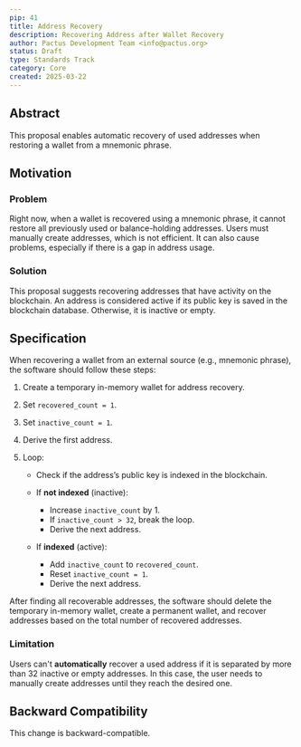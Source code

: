 ```yaml
---
pip: 41
title: Address Recovery
description: Recovering Address after Wallet Recovery
author: Pactus Development Team <info@pactus.org>
status: Draft
type: Standards Track
category: Core
created: 2025-03-22
---
```


## Abstract
This proposal enables automatic recovery of used addresses when restoring a wallet from a mnemonic phrase.

## Motivation

### Problem

Right now, when a wallet is recovered using a mnemonic phrase, it cannot restore all previously used or balance-holding addresses.
Users must manually create addresses, which is not efficient.
It can also cause problems, especially if there is a gap in address usage.

### Solution

This proposal suggests recovering addresses that have activity on the blockchain.
An address is considered active if its public key is saved in the blockchain database.
Otherwise, it is inactive or empty.

## Specification

When recovering a wallet from an external source (e.g., mnemonic phrase), the software should follow these steps:

1. Create a temporary in-memory wallet for address recovery.
2. Set `recovered_count = 1`.
3. Set `inactive_count = 1`.
4. Derive the first address.
5. Loop:

   * Check if the address’s public key is indexed in the blockchain.
   * If **not indexed** (inactive):
       - Increase `inactive_count` by 1.
       - If `inactive_count > 32`, break the loop.
       - Derive the next address.

   * If **indexed** (active):
       - Add `inactive_count` to `recovered_count`.
       - Reset `inactive_count = 1`.
       - Derive the next address.

After finding all recoverable addresses,
the software should delete the temporary in-memory wallet, create a permanent wallet,
and recover addresses based on the total number of recovered addresses.

### Limitation

Users can't **automatically** recover a used address if it is separated by more than 32 inactive or empty addresses.
In this case, the user needs to manually create addresses until they reach the desired one.

## Backward Compatibility

This change is backward-compatible.

